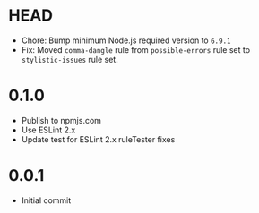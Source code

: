 # HEAD

* Chore: Bump minimum Node.js required version to `6.9.1`
* Fix: Moved `comma-dangle` rule from `possible-errors` rule set to `stylistic-issues` rule set.

# 0.1.0

* Publish to npmjs.com
* Use ESLint 2.x
* Update test for ESLint 2.x ruleTester fixes

# 0.0.1

* Initial commit
